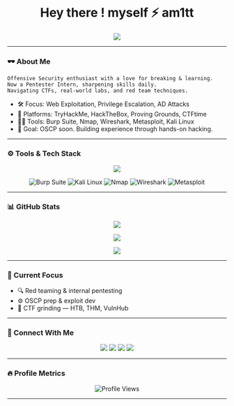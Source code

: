 
<h1 align="center">Hey there ! myself ⚡ am1tt</h1>

<p align="center">
  <img src="https://readme-typing-svg.demolab.com?font=Fira+Code&size=24&pause=1000&color=F97316&center=true&vCenter=true&width=500&lines=Cybersecurity+%7C+CTFs+%7C+Pentesting;THM+%7C+HackTheBox+%7C+Upskilling+%F0%9F%94%8B;OSCP+prep+%7C+Red+Teaming+Mindset" />
</p>

---

### 🕶️ About Me

```
Offensive Security enthusiast with a love for breaking & learning.
Now a Pentester Intern, sharpening skills daily.
Navigating CTFs, real-world labs, and red team techniques.
```

- 🛠️ Focus: Web Exploitation, Privilege Escalation, AD Attacks  
- 🧠 Platforms: TryHackMe, HackTheBox, Proving Grounds, CTFtime  
- 🧑‍💻 Tools: Burp Suite, Nmap, Wireshark, Metasploit, Kali Linux  
- 🎯 Goal: OSCP soon. Building experience through hands-on hacking.

---

### ⚙️ Tools & Tech Stack

<p align="center">
  <img src="https://skillicons.dev/icons?i=linux,bash,python,html,css,js,git,github,vscode,py" />
</p>
<p align="center">
  <img src="https://skillicons.dev/icons?i=burpsuite" title="Burp Suite"/>
  <img src="https://skillicons.dev/icons?i=kali" title="Kali Linux"/>
  <img src="https://skillicons.dev/icons?i=nmap" title="Nmap"/>
  <img src="https://skillicons.dev/icons?i=wireshark" title="Wireshark"/>
  <img src="https://skillicons.dev/icons?i=metasploit" title="Metasploit"/>
</p>

---

### 📊 GitHub Stats

<p align="center">
  <img src="https://github-readme-stats.vercel.app/api?username=am1tt&show_icons=true&theme=dark&hide_border=true&icon_color=F97316&title_color=F97316" />
</p>

<p align="center">
  <img src="https://github-readme-streak-stats.herokuapp.com/?user=am1tt&theme=dark&hide_border=true&background=000000&ring=F97316&currStreakLabel=F97316" />
</p>

<p align="center">
  <img src="https://github-profile-summary-cards.vercel.app/api/cards/profile-details?username=am1tt&theme=github_dark" />
</p>

---

### 🧭 Current Focus

- 🔍 Red teaming & internal pentesting
- ⚙️ OSCP prep & exploit dev
- 🎯 CTF grinding — HTB, THM, VulnHub

---

### 🔗 Connect With Me

<p align="center">
  <a href="https://github.com/am1tt"><img src="https://img.shields.io/badge/GitHub-am1tt-181717?style=flat&logo=github" /></a>
  <a href="https://tryhackme.com/p/am1t"><img src="https://img.shields.io/badge/TryHackMe-am1tt-red?style=flat&logo=tryhackme" /></a>
  <a href="https://www.linkedin.com/in/sakpalamit"><img src="https://img.shields.io/badge/LinkedIn-am1tt-blue?style=flat&logo=linkedin" /></a>
  <a href="mailto:amitsakpal744@gmail.com"><img src="https://img.shields.io/badge/Email-contact-8B0000?style=flat&logo=gmail&logoColor=white" /></a>
</p>

---

### 🔥 Profile Metrics

<p align="center">
  <img src="https://komarev.com/ghpvc/?username=am1tt&style=flat&color=red" alt="Profile Views" />
</p>

---

